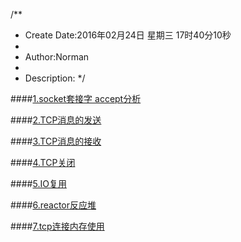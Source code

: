 /**
* Create Date:2016年02月24日 星期三 17时40分10秒
* 
* Author:Norman
* 
* Description: 
*/

####[1.socket套接字 accept分析](./socket_tcp_accept.md)

####[2.TCP消息的发送](./socket_tcp_send.md)

####[3.TCP消息的接收](./socket_msg_receive.md)

####[4.TCP关闭](./socket_tcp_close.md)

####[5.IO复用](./socket_IO_epoll.md)

####[6.reactor反应堆](./socket_tcp_reactor.md)

####[7.tcp连接内存使用](./socket_tcp_mem.md)
